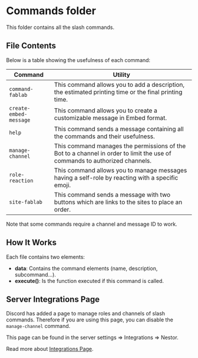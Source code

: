 # Commands folder

This folder contains all the slash commands.

## File Contents

Below is a table showing the usefulness of each command:

| Command | Utility |
|---|---|
| `command-fablab` | This command allows you to add a description, the estimated printing time or the final printing time. |
| `create-embed-message` | This command allows you to create a customizable message in Embed format. |
| `help` | This command sends a message containing all the commands and their usefulness. |
| `manage-channel` | This command manages the permissions of the Bot to a channel in order to limit the use of commands to authorized channels. |
| `role-reaction` | This command allows you to manage messages having a self-role by reacting with a specific emoji. |
| `site-fablab` | This command sends a message with two buttons which are links to the sites to place an order. |

Note that some commands require a channel and message ID to work.

## How It Works

Each file contains two elements:

- **data**: Contains the command elements (name, description, subcommand...).
- **execute()**: Is the function executed if this command is called.

## Server Integrations Page

Discord has added a page to manage roles and channels of slash commands.
Therefore if you are using this page, you can disable the `manage-channel` command.

This page can be found in the server settings => Integrations => Nestor.

Read more about [Integrations Page](https://support.discord.com/hc/fr/articles/360045093012).

